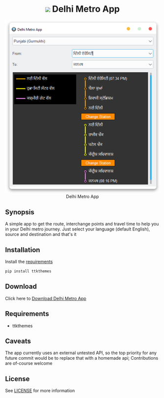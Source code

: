 
<h1 align='center'> <img width=32 src='metro.ico'> Delhi Metro App</h1>
<p align='center'>
    <img src='../../_img/delhi_metro.PNG'><br>
    Delhi Metro App
</p>

## Synopsis

A simple app to get the route, interchange points and travel time to help you in your Delhi metro journey.  Just select your language (default English), source and destination and that's it

## Installation

Install the [requirements](#requirements)
```bash
pip install ttkthemes
```

## Download

Click here to [Download Delhi Metro App](https://downgit.github.io/#/home?url=https://github.com/besnoi/pyapps/tree/main/src/Delhi%20Metro%20App)

## Requirements
- ttkthemes

## Caveats

The app currently uses an external untested API, so the top priority for any future commit would be to replace that with a homemade api;
Contributions are of-course welcome 

## License

See [LICENSE](https://github.com/besnoi/pyApps/blob/main/LICENSE) for more information
